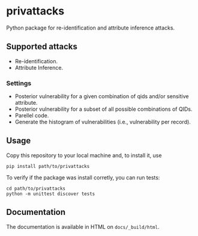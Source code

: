 # privattacks
Python package for re-identification and attribute inference attacks.

## Supported attacks
- Re-identification.
- Attribute Inference.


### Settings
- Posterior vulnerability for a given combination of qids and/or sensitive attribute.
- Posterior vulnerability for a subset of all possible combinations of QIDs.
- Parellel code.
- Generate the histogram of vulnerabilities (i.e., vulnerability per record).

## Usage
Copy this repository to your local machine and, to install it, use
```
pip install path/to/privattacks
```

To verify if the package was install corretly, you can run tests:

```
cd path/to/privattacks
python -m unittest discover tests
```

## Documentation
The documentation is available in HTML on `docs/_build/html`.